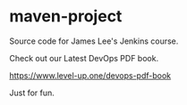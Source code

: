 # maven-project
Source code for James Lee's Jenkins course.

Check out our Latest DevOps PDF book.

https://www.level-up.one/devops-pdf-book

Just for fun.

